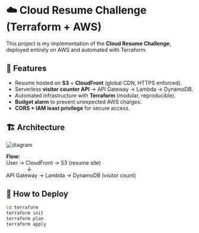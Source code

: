 # ☁️ Cloud Resume Challenge (Terraform + AWS)

This project is my implementation of the **Cloud Resume Challenge**, deployed entirely on AWS and automated with Terraform.

## 🔹 Features
- Resume hosted on **S3** + **CloudFront** (global CDN, HTTPS enforced).
- Serverless **visitor counter API** → API Gateway → Lambda → DynamoDB.
- Automated infrastructure with **Terraform** (modular, reproducible).
- **Budget alarm** to prevent unexpected AWS charges.
- **CORS + IAM least privilege** for secure access.

## 🏗️ Architecture
![diagram](diagrams/architecture.png)

**Flow:**  
User → CloudFront → S3 (resume site)  
    ↓  
API Gateway → Lambda → DynamoDB (visitor count)

## 🚀 How to Deploy
```bash
cd terraform
terraform init
terraform plan
terraform apply

